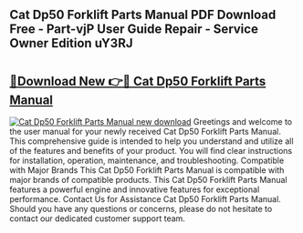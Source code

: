 ## Cat Dp50 Forklift Parts Manual PDF Download Free - Part-vjP User Guide Repair - Service Owner Edition uY3RJ

# <h2><a href="http://bc70676.oget.top/?id=Cat+Dp50+Forklift+Parts+Manual">🔗Download New 👉🔴 Cat Dp50 Forklift Parts Manual</a></h2>

[![Cat Dp50 Forklift Parts Manual new download](https://i.imgur.com/5g1atiW.png)](http://bc70676.oget.top/?id=Cat+Dp50+Forklift+Parts+Manual)
Greetings and welcome to the user manual for your newly received Cat Dp50 Forklift Parts Manual. This comprehensive guide is intended to help you understand and utilize all of the features and benefits of your product. You will find clear instructions for installation, operation, maintenance, and troubleshooting. Compatible with Major Brands This Cat Dp50 Forklift Parts Manual is compatible with major brands of compatible products. This Cat Dp50 Forklift Parts Manual features a powerful engine and innovative features for exceptional performance. Contact Us for Assistance Cat Dp50 Forklift Parts Manual. Should you have any questions or concerns, please do not hesitate to contact our dedicated customer support team.
